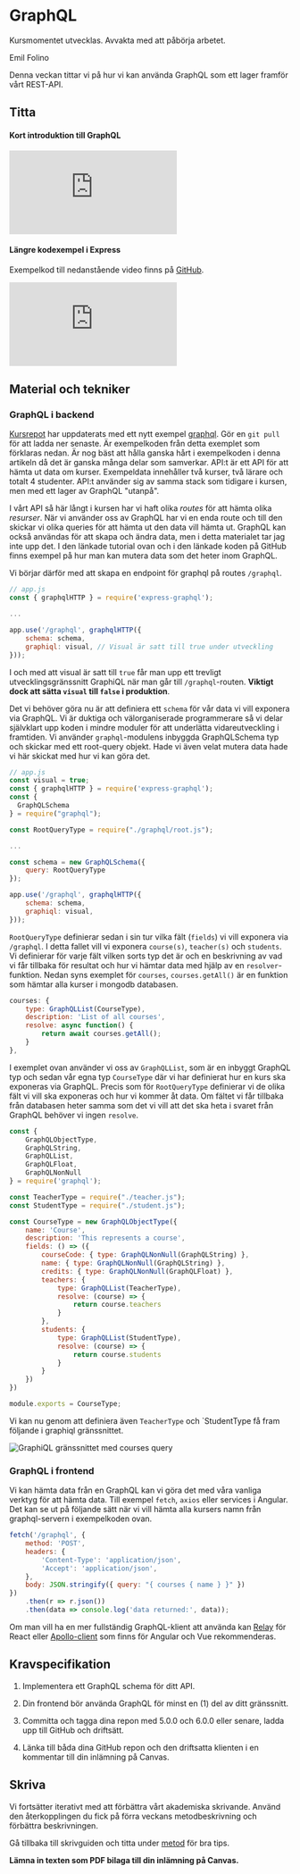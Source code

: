 # GraphQL

<div class="under-construction" id="under-construction">
    <p class="optional">Kursmomentet utvecklas. Avvakta med att påbörja arbetet.</p>
</div>

<p class="author">Emil Folino</p>

Denna veckan tittar vi på hur vi kan använda GraphQL som ett lager framför vårt REST-API.



## Titta

#### Kort introduktion till GraphQL

<div class='embed-container'><iframe src="https://www.youtube.com/embed/eIQh02xuVw4" title="YouTube video player" frameborder="0" allow="accelerometer; autoplay; clipboard-write; encrypted-media; gyroscope; picture-in-picture" allowfullscreen></iframe></div>



#### Längre kodexempel i Express

Exempelkod till nedanstående video finns på [GitHub](https://github.com/WebDevSimplified/Learn-GraphQL).

<div class='embed-container'><iframe src="https://www.youtube.com/embed/ZQL7tL2S0oQ" title="YouTube video player" frameborder="0" allow="accelerometer; autoplay; clipboard-write; encrypted-media; gyroscope; picture-in-picture" allowfullscreen></iframe></div>



## Material och tekniker



### GraphQL i backend

[Kursrepot](https://github.com/emilfolino/jsramverk) har uppdaterats med ett nytt exempel [graphql](https://github.com/emilfolino/jsramverk/tree/master/graphql). Gör en `git pull` för att ladda ner senaste. Är exempelkoden från detta exemplet som förklaras nedan. Är nog bäst att hålla ganska hårt i exempelkoden i denna artikeln då det är ganska många delar som samverkar. API:t är ett API för att hämta ut data om kurser. Exempeldata innehåller två kurser, två lärare och totalt 4 studenter. API:t använder sig av samma stack som tidigare i kursen, men med ett lager av GraphQL "utanpå".

I vårt API så här långt i kursen har vi haft olika _routes_ för att hämta olika _resurser_. När vi använder oss av GraphQL har vi en enda route och till den skickar vi olika queries för att hämta ut den data vill hämta ut. GraphQL kan också användas för att skapa och ändra data, men i detta materialet tar jag inte upp det. I den länkade tutorial ovan och i den länkade koden på GitHub finns exempel på hur man kan mutera data som det heter inom GraphQL.

Vi börjar därför med att skapa en endpoint för graphql på routes `/graphql`.

```javascript
// app.js
const { graphqlHTTP } = require('express-graphql');

...

app.use('/graphql', graphqlHTTP({
    schema: schema,
    graphiql: visual, // Visual är satt till true under utveckling
}));
```

I och med att visual är satt till `true` får man upp ett trevligt utvecklingsgränssnitt GraphiQL när man går till `/graphql`-routen. **Viktigt dock att sätta `visual` till `false` i produktion**.

Det vi behöver göra nu är att definiera ett `schema` för vår data vi vill exponera via GraphQL. Vi är duktiga och välorganiserade programmerare så vi delar självklart upp koden i mindre moduler för att underlätta vidareutveckling i framtiden. Vi använder `graphql`-modulens inbyggda GraphQLSchema typ och skickar med ett root-query objekt. Hade vi även velat mutera data hade vi här skickat med hur vi kan göra det.

```javascript
// app.js
const visual = true;
const { graphqlHTTP } = require('express-graphql');
const {
  GraphQLSchema
} = require("graphql");

const RootQueryType = require("./graphql/root.js");

...

const schema = new GraphQLSchema({
    query: RootQueryType
});

app.use('/graphql', graphqlHTTP({
    schema: schema,
    graphiql: visual,
}));
```

`RootQueryType` definierar sedan i sin tur vilka fält (`fields`) vi vill exponera via `/graphql`. I detta fallet vill vi exponera `course(s)`, `teacher(s)` och `students`. Vi definierar för varje fält vilken sorts typ det är och en beskrivning av vad vi får tillbaka för resultat och hur vi hämtar data med hjälp av en `resolver`-funktion. Nedan syns exemplet för `courses`, `courses.getAll()` är en funktion som hämtar alla kurser i mongodb databasen.

```javascript
courses: {
    type: GraphQLList(CourseType),
    description: 'List of all courses',
    resolve: async function() {
        return await courses.getAll();
    }
},
```

I exemplet ovan använder vi oss av `GraphQLList`, som är en inbyggt GraphQL typ och sedan vår egna typ `CourseType` där vi har definierat hur en kurs ska exponeras via GraphQL. Precis som för `RootQueryType` definierar vi de olika fält vi vill ska exponeras och hur vi kommer åt data. Om fältet vi får tillbaka från databasen heter samma som det vi vill att det ska heta i svaret från GraphQL behöver vi ingen `resolve`.

```javascript
const {
    GraphQLObjectType,
    GraphQLString,
    GraphQLList,
    GraphQLFloat,
    GraphQLNonNull
} = require('graphql');

const TeacherType = require("./teacher.js");
const StudentType = require("./student.js");

const CourseType = new GraphQLObjectType({
    name: 'Course',
    description: 'This represents a course',
    fields: () => ({
        courseCode: { type: GraphQLNonNull(GraphQLString) },
        name: { type: GraphQLNonNull(GraphQLString) },
        credits: { type: GraphQLNonNull(GraphQLFloat) },
        teachers: {
            type: GraphQLList(TeacherType),
            resolve: (course) => {
                return course.teachers
            }
        },
        students: {
            type: GraphQLList(StudentType),
            resolve: (course) => {
                return course.students
            }
        }
    })
})

module.exports = CourseType;
```

Vi kan nu genom att definiera även `TeacherType` och `StudentType få fram följande i graphiql gränssnittet.

![GraphiQL gränssnittet med courses query](https://dbwebb.se/img/jsramverk/graphiql.png)




### GraphQL i frontend

Vi kan hämta data från en GraphQL kan vi göra det med våra vanliga verktyg för att hämta data. Till exempel `fetch`, `axios` eller services i Angular. Det kan se ut på följande sätt när vi vill hämta alla kursers namn från graphql-servern i exempelkoden ovan.

```javascript
fetch('/graphql', {
    method: 'POST',
    headers: {
        'Content-Type': 'application/json',
        'Accept': 'application/json',
    },
    body: JSON.stringify({ query: "{ courses { name } }" })
})
    .then(r => r.json())
    .then(data => console.log('data returned:', data));
```

Om man vill ha en mer fullständig GraphQL-klient att använda kan [Relay](https://relay.dev/) för React eller [Apollo-client](https://www.apollographql.com/docs/react/#community-integrations) som finns för Angular och Vue rekommenderas.



## Kravspecifikation

1. Implementera ett GraphQL schema för ditt API.

1. Din frontend bör använda GraphQL för minst en (1) del av ditt gränssnitt.

1. Committa och tagga dina repon med 5.0.0 och 6.0.0 eller senare, ladda upp till GitHub och driftsätt.

1. Länka till båda dina GitHub repon och den driftsatta klienten i en kommentar till din inlämning på Canvas.



## Skriva

Vi fortsätter iterativt med att förbättra vårt akademiska skrivande. Använd den återkopplingen du fick på förra veckans metodbeskrivning och förbättra beskrivningen.

Gå tillbaka till skrivguiden och titta under [metod](http://skrivguiden.se/skriva/uppsatsens_delar/#metod) för bra tips.

**Lämna in texten som PDF bilaga till din inlämning på Canvas.**
